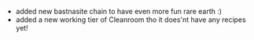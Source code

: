 
- added new bastnasite chain to have even more fun rare earth :)
- added a new working tier of Cleanroom tho it does'nt have any recipes yet!